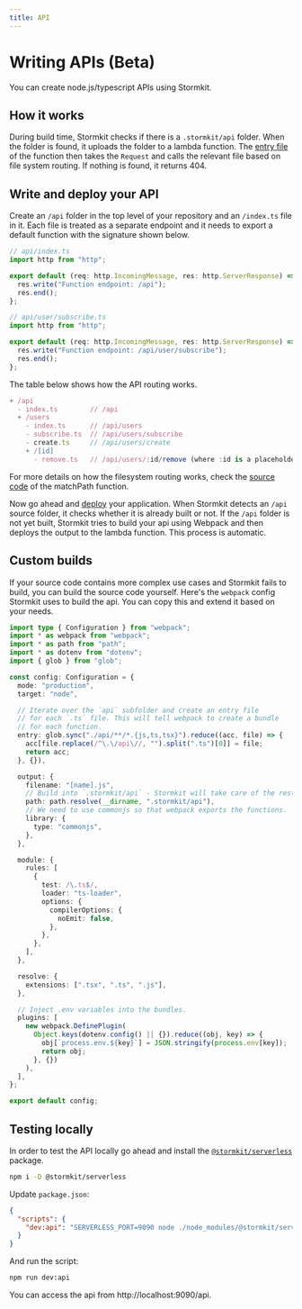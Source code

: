 ```yaml
---
title: API
---
```


# <span class="inline-flex items-center">Writing APIs <span class="text-sm ml-2">(Beta)</span></span>

<section>

You can create node.js/typescript APIs using Stormkit.

<sk-article-image 
    src="docs/features/api-hello-world.gif" 
    alt="API Hello World" 
    class="bg-blue-50 mt-8"></sk-article-image>

</section>

## How it works

<section>

During build time, Stormkit checks if there is a `.stormkit/api` folder. When the folder is found,
it uploads the folder to a lambda function. The <a href="https://github.com/stormkit-io/serverless/blob/main/src/entries/api/server.ts" target="_blank" rel="noopener noreferrer">entry file</a> of the function then takes the `Request` and calls the relevant file based on file system routing. If nothing is found, it returns 404.

</section>

## Write and deploy your API

<section>

Create an `/api` folder in the top level of your repository and an `/index.ts` file in it. 
Each file is treated as a separate endpoint and it needs to export a default function 
with the signature shown below.

```ts
// api/index.ts
import http from "http";

export default (req: http.IncomingMessage, res: http.ServerResponse) => {
  res.write("Function endpoint: /api");
  res.end();
};
```


```ts
// api/user/subscribe.ts
import http from "http";

export default (req: http.IncomingMessage, res: http.ServerResponse) => {
  res.write("Function endpoint: /api/user/subscribe");
  res.end();
};
```

The table below shows how the API routing works.

```ts
+ /api
  - index.ts        // /api
  + /users
    - index.ts      // /api/users
    - subscribe.ts  // /api/users/subscribe
    - create.ts     // /api/users/create
    + /[id]
      - remove.ts   // /api/users/:id/remove (where :id is a placeholder for dynamic values)
```

<p class="mt-4">
<sk-info-box>
For more details on how the filesystem routing works, check the <a href="https://github.com/stormkit-io/serverless/blob/main/src/utils/filesys.ts#L32" target="_blank" rel="noopener noreferrer">source code</a> of the matchPath function.
</sk-info-box>
</p>

Now go ahead and [deploy](/docs/deployments) your application. When Stormkit detects an `/api` source folder,
it checks whether it is already built or not. If the `/api` folder is not yet built, Stormkit tries to build
your api using Webpack and then deploys the output to the lambda function. This process is automatic. 

</section>

## Custom builds

<section>

If your source code contains more complex use cases and Stormkit fails to build, you can build the source code
yourself. Here's the `webpack` config Stormkit uses to build the api. You can copy this and extend it based on
your needs.

```ts
import type { Configuration } from "webpack";
import * as webpack from "webpack";
import * as path from "path";
import * as dotenv from "dotenv";
import { glob } from "glob";

const config: Configuration = {
  mode: "production",
  target: "node",

  // Iterate over the `api` subfolder and create an entry file
  // for each `.ts` file. This will tell webpack to create a bundle
  // for each function.
  entry: glob.sync("./api/**/*.{js,ts,tsx}").reduce((acc, file) => {
    acc[file.replace(/^\.\/api\//, "").split(".ts")[0]] = file;
    return acc;
  }, {}),

  output: {
    filename: "[name].js",
    // Build into `.stormkit/api` - Stormkit will take care of the rest.
    path: path.resolve(__dirname, ".stormkit/api"),
    // We need to use commonjs so that webpack exports the functions.
    library: {
      type: "commonjs",
    },
  },

  module: {
    rules: [
      {
        test: /\.ts$/,
        loader: "ts-loader",
        options: {
          compilerOptions: {
            noEmit: false,
          },
        },
      },
    ],
  },

  resolve: {
    extensions: [".tsx", ".ts", ".js"],
  },

  // Inject .env variables into the bundles.
  plugins: [
    new webpack.DefinePlugin(
      Object.keys(dotenv.config() || {}).reduce((obj, key) => {
        obj[`process.env.${key}`] = JSON.stringify(process.env[key]);
        return obj;
      }, {})
    ),
  ],
};

export default config;
```

</section>

## Testing locally

<section>

In order to test the API locally go ahead and install the [`@stormkit/serverless`](https://www.github.com/stormkit-io/serverless) package.

```bash
npm i -D @stormkit/serverless
```

Update `package.json`:

```json
{
  "scripts": {
    "dev:api": "SERVERLESS_PORT=9090 node ./node_modules/@stormkit/serverless/dist/dev-server"
  }
}
```

And run the script:

```bash
npm run dev:api
```

You can access the api from http://localhost:9090/api.

</section>